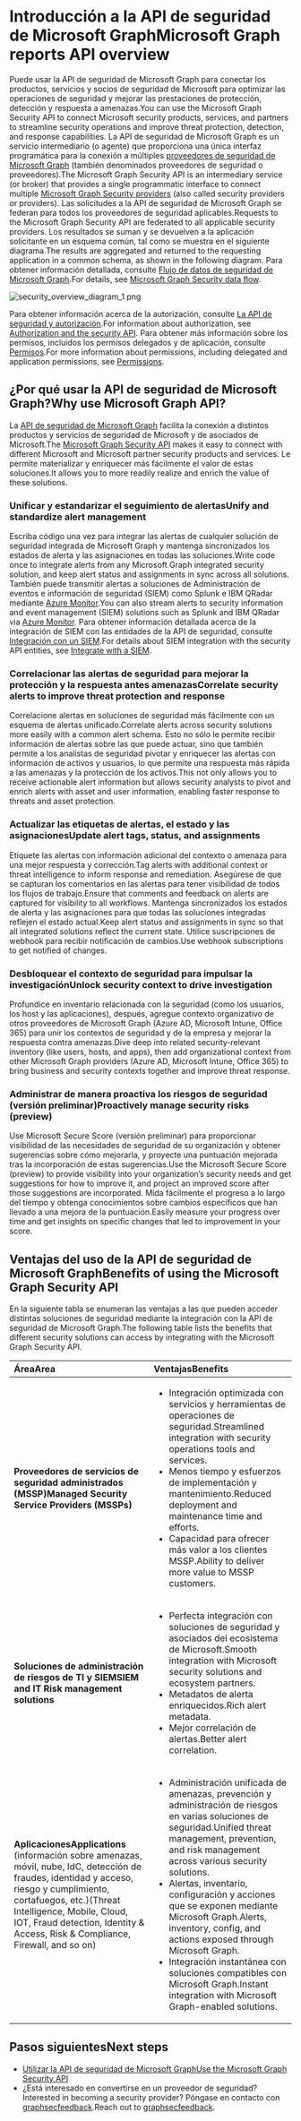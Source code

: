 # <a name="microsoft-graph-security-api-overview"></a><span data-ttu-id="365ce-101">Introducción a la API de seguridad de Microsoft Graph</span><span class="sxs-lookup"><span data-stu-id="365ce-101">Microsoft Graph reports API overview</span></span>

<span data-ttu-id="365ce-102">Puede usar la API de seguridad de Microsoft Graph para conectar los productos, servicios y socios de seguridad de Microsoft para optimizar las operaciones de seguridad y mejorar las prestaciones de protección, detección y respuesta a amenazas.</span><span class="sxs-lookup"><span data-stu-id="365ce-102">You can use the Microsoft Graph Security API to connect Microsoft security products, services, and partners to streamline security operations and improve threat protection, detection, and response capabilities.</span></span> <span data-ttu-id="365ce-103">La API de seguridad de Microsoft Graph es un servicio intermediario (o agente) que proporciona una única interfaz programática para la conexión a múltiples [proveedores de seguridad de Microsoft Graph](../api-reference/v1.0/resources/securityvendorinformation.md) (también denominados proveedores de seguridad o proveedores).</span><span class="sxs-lookup"><span data-stu-id="365ce-103">The Microsoft Graph Security API is an intermediary service (or broker) that provides a single programmatic interface to connect multiple [Microsoft Graph Security providers](../api-reference/v1.0/resources/securityvendorinformation.md) (also called security providers or providers).</span></span> <span data-ttu-id="365ce-104">Las solicitudes a la API de seguridad de Microsoft Graph se federan para todos los proveedores de seguridad aplicables.</span><span class="sxs-lookup"><span data-stu-id="365ce-104">Requests to the Microsoft Graph Security API are federated to all applicable security providers.</span></span> <span data-ttu-id="365ce-105">Los resultados se suman y se devuelven a la aplicación solicitante en un esquema común, tal como se muestra en el siguiente diagrama.</span><span class="sxs-lookup"><span data-stu-id="365ce-105">The results are aggregated and returned to the requesting application in a common schema, as shown in the following diagram.</span></span> <span data-ttu-id="365ce-106">Para obtener información detallada, consulte [Flujo de datos de seguridad de Microsoft Graph](security-dataflow.md).</span><span class="sxs-lookup"><span data-stu-id="365ce-106">For details, see [Microsoft Graph Security data flow](security-dataflow.md).</span></span>

![security_overview_diagram_1.png](./images/security_overview_diagram_1.png)

<span data-ttu-id="365ce-108">Para obtener información acerca de la autorización, consulte [La API de seguridad y autorización](security-authorization.md).</span><span class="sxs-lookup"><span data-stu-id="365ce-108">For information about authorization, see [Authorization and the security API](security-authorization.md).</span></span> <span data-ttu-id="365ce-109">Para obtener más información sobre los permisos, incluidos los permisos delegados y de aplicación, consulte [Permisos](permissions_reference.md#security-permissions).</span><span class="sxs-lookup"><span data-stu-id="365ce-109">For more information about permissions, including delegated and application permissions, see [Permissions](permissions_reference.md#security-permissions).</span></span>

## <a name="why-use-the-microsoft-graph-security-api"></a><span data-ttu-id="365ce-110">¿Por qué usar la API de seguridad de Microsoft Graph?</span><span class="sxs-lookup"><span data-stu-id="365ce-110">Why use Microsoft Graph API?</span></span>

<span data-ttu-id="365ce-111">La [API de seguridad de Microsoft Graph](../api-reference/v1.0/resources/security-api-overview.md) facilita la conexión a distintos productos y servicios de seguridad de Microsoft y de asociados de Microsoft.</span><span class="sxs-lookup"><span data-stu-id="365ce-111">The [Microsoft Graph Security API](../api-reference/v1.0/resources/security-api-overview.md) makes it easy to connect with different Microsoft and Microsoft partner security products and services.</span></span> <span data-ttu-id="365ce-112">Le permite materializar y enriquecer más fácilmente el valor de estas soluciones.</span><span class="sxs-lookup"><span data-stu-id="365ce-112">It allows you to more readily realize and enrich the value of these solutions.</span></span>

### <a name="unify-and-standardize-alert-tracking"></a><span data-ttu-id="365ce-113">Unificar y estandarizar el seguimiento de alertas</span><span class="sxs-lookup"><span data-stu-id="365ce-113">Unify and standardize alert management</span></span>

<span data-ttu-id="365ce-114">Escriba código una vez para integrar las alertas de cualquier solución de seguridad integrada de Microsoft Graph y mantenga sincronizados los estados de alerta y las asignaciones en todas las soluciones.</span><span class="sxs-lookup"><span data-stu-id="365ce-114">Write code once to integrate alerts from any Microsoft Graph integrated security solution, and keep alert status and assignments in sync across all solutions.</span></span> <span data-ttu-id="365ce-115">También puede transmitir alertas a soluciones de Administración de eventos e información de seguridad (SIEM) como Splunk e IBM QRadar mediante [Azure Monitor](https://docs.microsoft.com/en-us/azure/monitoring-and-diagnostics/monitor-stream-monitoring-data-event-hubs#what-can-i-do-with-the-monitoring-data-being-sent-to-my-event-hub).</span><span class="sxs-lookup"><span data-stu-id="365ce-115">You can also stream alerts to security information and event management (SIEM) solutions such as Splunk and IBM QRadar via [Azure Monitor](https://docs.microsoft.com/en-us/azure/monitoring-and-diagnostics/monitor-stream-monitoring-data-event-hubs#what-can-i-do-with-the-monitoring-data-being-sent-to-my-event-hub).</span></span> <span data-ttu-id="365ce-116">Para obtener información detallada acerca de la integración de SIEM con las entidades de la API de seguridad, consulte [Integración con un SIEM](security_siemintegration.md).</span><span class="sxs-lookup"><span data-stu-id="365ce-116">For details about SIEM integration with the security API entities, see [Integrate with a SIEM](security_siemintegration.md).</span></span>

### <a name="correlate-security-alerts-to-improve-threat-protection-and-response"></a><span data-ttu-id="365ce-117">Correlacionar las alertas de seguridad para mejorar la protección y la respuesta antes amenazas</span><span class="sxs-lookup"><span data-stu-id="365ce-117">Correlate security alerts to improve threat protection and response</span></span>

<span data-ttu-id="365ce-118">Correlacione alertas en soluciones de seguridad más fácilmente con un esquema de alertas unificado.</span><span class="sxs-lookup"><span data-stu-id="365ce-118">Correlate alerts across security solutions more easily with a common alert schema.</span></span> <span data-ttu-id="365ce-119">Esto no sólo le permite recibir información de alertas sobre las que puede actuar, sino que también permite a los analistas de seguridad pivotar y enriquecer las alertas con información de activos y usuarios, lo que permite una respuesta más rápida a las amenazas y la protección de los activos.</span><span class="sxs-lookup"><span data-stu-id="365ce-119">This not only allows you to receive actionable alert information but allows security analysts to pivot and enrich alerts with asset and user information, enabling faster response to threats and asset protection.</span></span>  

### <a name="update-alert-tags-status-and-assignments"></a><span data-ttu-id="365ce-120">Actualizar las etiquetas de alertas, el estado y las asignaciones</span><span class="sxs-lookup"><span data-stu-id="365ce-120">Update alert tags, status, and assignments</span></span>

<span data-ttu-id="365ce-121">Etiquete las alertas con información adicional del contexto o amenaza para una mejor respuesta y corrección.</span><span class="sxs-lookup"><span data-stu-id="365ce-121">Tag alerts with additional context or threat intelligence to inform response and remediation.</span></span> <span data-ttu-id="365ce-122">Asegúrese de que se capturan los comentarios en las alertas para tener visibilidad de todos los flujos de trabajo.</span><span class="sxs-lookup"><span data-stu-id="365ce-122">Ensure that comments and feedback on alerts are captured for visibility to all workflows.</span></span> <span data-ttu-id="365ce-123">Mantenga sincronizados los estados de alerta y las asignaciones para que todas las soluciones integradas reflejen el estado actual.</span><span class="sxs-lookup"><span data-stu-id="365ce-123">Keep alert status and assignments in sync so that all integrated solutions reflect the current state.</span></span> <span data-ttu-id="365ce-124">Utilice suscripciones de webhook para recibir notificación de cambios.</span><span class="sxs-lookup"><span data-stu-id="365ce-124">Use webhook subscriptions to get notified of changes.</span></span>  

### <a name="unlock-security-context-to-drive-investigation"></a><span data-ttu-id="365ce-125">Desbloquear el contexto de seguridad para impulsar la investigación</span><span class="sxs-lookup"><span data-stu-id="365ce-125">Unlock security context to drive investigation</span></span>

<span data-ttu-id="365ce-126">Profundice en inventario relacionada con la seguridad (como los usuarios, los host y las aplicaciones), después, agregue contexto organizativo de otros proveedores de Microsoft Graph (Azure AD, Microsoft Intune, Office 365) para unir los contextos de seguridad y de la empresa y mejorar la respuesta contra amenazas.</span><span class="sxs-lookup"><span data-stu-id="365ce-126">Dive deep into related security-relevant inventory (like users, hosts, and apps), then add organizational context from other Microsoft Graph providers (Azure AD, Microsoft Intune, Office 365) to bring business and security contexts together and improve threat response.</span></span>

### <a name="proactively-manage-security-risks-preview"></a><span data-ttu-id="365ce-127">Administrar de manera proactiva los riesgos de seguridad (versión preliminar)</span><span class="sxs-lookup"><span data-stu-id="365ce-127">Proactively manage security risks (preview)</span></span>

<span data-ttu-id="365ce-128">Use Microsoft Secure Score (versión preliminar) para proporcionar visibilidad de las necesidades de seguridad de su organización y obtener sugerencias sobre cómo mejorarla, y proyecte una puntuación mejorada tras la incorporación de estas sugerencias.</span><span class="sxs-lookup"><span data-stu-id="365ce-128">Use the Microsoft Secure Score (preview) to provide visibility into your organization’s security needs and get suggestions for how to improve it, and project an improved score after those suggestions are incorporated.</span></span> <span data-ttu-id="365ce-129">Mida fácilmente el progreso a lo largo del tiempo y obtenga conocimientos sobre cambios específicos que han llevado a una mejora de la puntuación.</span><span class="sxs-lookup"><span data-stu-id="365ce-129">Easily measure your progress over time and get insights on specific changes that led to improvement in your score.</span></span>

## <a name="benefits-of-using-the-microsoft-graph-security-api"></a><span data-ttu-id="365ce-130">Ventajas del uso de la API de seguridad de Microsoft Graph</span><span class="sxs-lookup"><span data-stu-id="365ce-130">Benefits of using the Microsoft Graph Security API</span></span>

<span data-ttu-id="365ce-131">En la siguiente tabla se enumeran las ventajas a las que pueden acceder distintas soluciones de seguridad mediante la integración con la API de seguridad de Microsoft Graph.</span><span class="sxs-lookup"><span data-stu-id="365ce-131">The following table lists the benefits that different security solutions can access by integrating with the Microsoft Graph Security API.</span></span>  

|<span data-ttu-id="365ce-132">**Área**</span><span class="sxs-lookup"><span data-stu-id="365ce-132">**Area**</span></span>     | <span data-ttu-id="365ce-133">**Ventajas**</span><span class="sxs-lookup"><span data-stu-id="365ce-133">**Benefits**</span></span>|
|:---------------|:---------|
|<span data-ttu-id="365ce-134">**Proveedores de servicios de seguridad administrados (MSSP)**</span><span class="sxs-lookup"><span data-stu-id="365ce-134">**Managed Security Service Providers (MSSPs)**</span></span>|<ul><li><span data-ttu-id="365ce-135">Integración optimizada con servicios y herramientas de operaciones de seguridad.</span><span class="sxs-lookup"><span data-stu-id="365ce-135">Streamlined integration with security operations tools and services.</span></span></li> <li><span data-ttu-id="365ce-136">Menos tiempo y esfuerzos de implementación y mantenimiento.</span><span class="sxs-lookup"><span data-stu-id="365ce-136">Reduced deployment and maintenance time and efforts.</span></span></li> <li><span data-ttu-id="365ce-137">Capacidad para ofrecer más valor a los clientes MSSP.</span><span class="sxs-lookup"><span data-stu-id="365ce-137">Ability to deliver more value to MSSP customers.</span></span></li></ul>|
|<span data-ttu-id="365ce-138">**Soluciones de administración de riesgos de TI y SIEM**</span><span class="sxs-lookup"><span data-stu-id="365ce-138">**SIEM and IT Risk management solutions**</span></span>|<ul><li><span data-ttu-id="365ce-139">Perfecta integración con soluciones de seguridad y asociados del ecosistema de Microsoft.</span><span class="sxs-lookup"><span data-stu-id="365ce-139">Smooth integration with Microsoft security solutions and ecosystem partners.</span></span></li> <li><span data-ttu-id="365ce-140">Metadatos de alerta enriquecidos.</span><span class="sxs-lookup"><span data-stu-id="365ce-140">Rich alert metadata.</span></span></li> <li><span data-ttu-id="365ce-141">Mejor correlación de alertas.</span><span class="sxs-lookup"><span data-stu-id="365ce-141">Better alert correlation.</span></span></li></ul>|
|<span data-ttu-id="365ce-142">**Aplicaciones**</span><span class="sxs-lookup"><span data-stu-id="365ce-142">**Applications**</span></span> <br><span data-ttu-id="365ce-143">(información sobre amenazas, móvil, nube, IdC, detección de fraudes, identidad y acceso, riesgo y cumplimiento, cortafuegos, etc.)</span><span class="sxs-lookup"><span data-stu-id="365ce-143">(Threat Intelligence, Mobile, Cloud, IOT, Fraud detection, Identity & Access, Risk & Compliance, Firewall, and so on)</span></span>|<ul><li><span data-ttu-id="365ce-144">Administración unificada de amenazas, prevención y administración de riesgos en varias soluciones de seguridad.</span><span class="sxs-lookup"><span data-stu-id="365ce-144">Unified threat management, prevention, and risk management across various security solutions.</span></span></li> <li><span data-ttu-id="365ce-145">Alertas, inventario, configuración y acciones que se exponen mediante Microsoft Graph.</span><span class="sxs-lookup"><span data-stu-id="365ce-145">Alerts, inventory, config, and actions exposed through Microsoft Graph.</span></span></li> <li><span data-ttu-id="365ce-146">Integración instantánea con soluciones compatibles con Microsoft Graph.</span><span class="sxs-lookup"><span data-stu-id="365ce-146">Instant integration with Microsoft Graph-enabled solutions.</span></span></li></ul>|

## <a name="next-steps"></a><span data-ttu-id="365ce-147">Pasos siguientes</span><span class="sxs-lookup"><span data-stu-id="365ce-147">Next steps</span></span>

- [<span data-ttu-id="365ce-148">Utilizar la API de seguridad de Microsoft Graph</span><span class="sxs-lookup"><span data-stu-id="365ce-148">Use the Microsoft Graph Security API</span></span>](../api-reference/v1.0/resources/security-api-overview.md)
- <span data-ttu-id="365ce-149">¿Está interesado en convertirse en un proveedor de seguridad?</span><span class="sxs-lookup"><span data-stu-id="365ce-149">Interested in becoming a security provider?</span></span> <span data-ttu-id="365ce-150">Póngase en contacto con [graphsecfeedback](mailto:graphsecfeedback@microsoft.com).</span><span class="sxs-lookup"><span data-stu-id="365ce-150">Reach out to [graphsecfeedback](mailto:graphsecfeedback@microsoft.com).</span></span>
